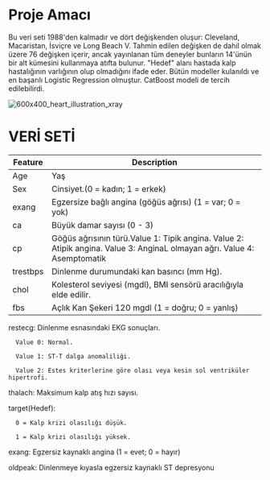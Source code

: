 # Proje Amacı 

Bu veri seti 1988'den kalmadır ve dört değişkenden oluşur: Cleveland, Macaristan, İsviçre ve Long Beach V. Tahmin edilen değişken de dahil olmak üzere 76 değişken içerir, ancak yayınlanan tüm deneyler bunların 14'ünün bir alt kümesini kullanmaya atıfta bulunur. "Hedef" alanı hastada kalp hastalığının varlığının olup olmadığını ifade eder. Bütün modeller kulanıldı ve en başarılı Logistic Regression olmuştur. CatBoost modeli de tercih edilebilirdi.

![600x400_heart_illustration_xray](https://github.com/user-attachments/assets/fd54e8dd-348e-48f4-9721-009f8118c6a7)


# VERİ SETİ

|Feature | Description                                                  |
| -------|--------------------------------------------------------------|
| Age    | Yaş                                                          |
| Sex    | Cinsiyet.(0 = kadın; 1 = erkek)                              |
| exang  | Egzersize bağlı angina (göğüs ağrısı) (1 = var; 0 = yok)     |
|ca      | Büyük damar sayısı (0 - 3)                                   |
|cp      | Göğüs ağrısının türü.Value 1: Tipik angina. Value 2: Atipik angina. Value 3: AnginaL olmayan ağrı. Value 4:  Asemptomatik|
|trestbps| Dinlenme durumundaki kan basıncı (mm Hg).|
|chol| Kolesterol seviyesi (mgdl), BMI sensörü aracılığıyla elde edilir.|
|fbs| Açlık Kan Şekeri  120 mgdl (1 = doğru; 0 = yanlış)|

restecg: Dinlenme esnasındaki EKG sonuçları.

      Value 0: Normal.

      Value 1: ST-T dalga anomaliliği.

      Value 2: Estes kriterlerine göre olası veya kesin sol ventriküler hipertrofi.

thalach: Maksimum kalp atış hızı sayısı.

target(Hedef):  

      0 = Kalp krizi olasılığı düşük.

      1 = Kalp krizi olasılığı yüksek.

exang: Egzersiz kaynaklı angina (1 = evet; 0 = hayır)

oldpeak: Dinlenmeye kıyasla egzersiz kaynaklı ST depresyonu
